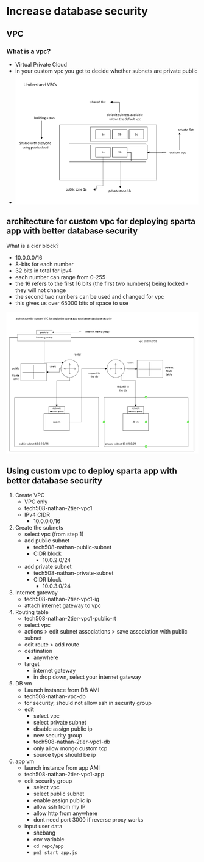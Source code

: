# Increase database security
## VPC
### What is a vpc?
- Virtual Private Cloud
- in your custom vpc you get to decide whether subnets are private public
- ![alt text](image-3.png)

## architecture for custom vpc for deploying sparta app with better database security

What is a cidr block?
- 10.0.0.0/16
- 8-bits for each number
- 32 bits in total for ipv4
- each number can range from 0-255
- the 16 refers to the first 16 bits (the first two numbers) being locked - they will not change
- the second two numbers can be used and changed for vpc
- this gives us over 65000 bits of space to use

![alt text](image-5.png)

## Using custom vpc to deploy sparta app with better database security
1. Create VPC
   - VPC only
   - tech508-nathan-2tier-vpc1
   - IPv4 CIDR
     - 10.0.0.0/16
2. Create the subnets
    - select vpc (from step 1)
    - add public subnet
      - tech508-nathan-public-subnet
      - CIDR block
        - 10.0.2.0/24
    - add private subnet
      - tech508-nathan-private-subnet
      - CIDR block
        - 10.0.3.0/24
3. Internet gateway
   - tech508-nathan-2tier-vpc1-ig
   - attach internet gateway to vpc
4. Routing table
   - tech508-nathan-2tier-vpc1-public-rt
   - select vpc
   - actions > edit subnet associations > save association with public subnet
   - edit route > add route
   - destination
     - anywhere
   - target
     - internet gateway
     - in drop down, select your internet gateway
5. DB vm
   - Launch instance from DB AMI
   - tech508-nathan-vpc-db
   - for security, should not allow ssh in security group
   - edit
     - select vpc
     - select private subnet
     - disable assign public ip
     - new security group
     - tech508-nathan-2tier-vpc1-db
     - only allow mongo custom tcp
     - source type should be ip 
6. app vm
   - launch instance from app AMI
   - tech508-nathan-2tier-vpc1-app
   - edit security group
     - select vpc
     - select public subnet
     - enable assign public ip
     - allow ssh from my IP
     - allow http from anywhere
     - dont need port 3000 if reverse proxy works
   - input user data
     - shebang
     - env variable
     - `cd repo/app`
     - `pm2 start app.js`